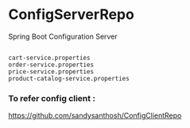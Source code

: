 # ConfigServerRepo
Spring Boot Configuration Server

``` 

cart-service.properties
order-service.properties
price-service.properties
product-catalog-service.properties

``` 
### To refer config client :


https://github.com/sandysanthosh/ConfigClientRepo
